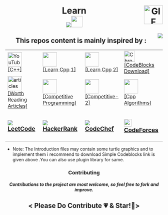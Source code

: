  
  <h1 align="center" border-left="5px">
    <img align="right" alt="GIF" height="60px" src="https://media.giphy.com/media/du3J3cXyzhj75IOgvA/giphy.gif" />
    Learn
  <br>
  <img src="https://img.icons8.com/color/48/000000/c-plus-plus-logo.png"/><img src="https://media.giphy.com/media/9S3FMee8gGGRBhZsA7/giphy.gif" width="36px"/>
 
</h1>
<img align="right" src="http://estruyf-github.azurewebsites.net/api/VisitorHit?user=LakhanKumawat&repo=LearnCPP&countColorcountColor&countColor=%237B1E7B"/>
<h2 align="center" >This repos content is mainly inspired by :</h2>
<table align="center" >

<td> <a href="https://www.youtube.com/watch?v=pQKPUD4_6gA" ><img src="https://edent.github.io/SuperTinyIcons/images/svg/youtube.svg" width="45" title="YouTube" /><br>[C++]</a>
</td><td>
<a href="https://github.com/prateek27/workshop_ymca"><img src="https://edent.github.io/SuperTinyIcons/images/png/github.png" width="45" /><br>[Learn Cpp 1]</a>
</td>
<td>
<a href="https://github.com/Codecademy/learn-cpp"><img src="https://edent.github.io/SuperTinyIcons/images/png/github.png" width="45" /><br>[Learn Cpp 2]</a>
</td>
<td><a href="https://www.codeblocks.org/downloads/binaries/"><img src="https://edent.github.io/SuperTinyIcons/images/svg/chrome.svg" width="35" title="Chrome" /><br>[CodeBlocks Download]</a></td>
<tr><td>
 <a href="https://www.geeksforgeeks.org/using-namespace-std-considered-bad-practice/" ><img src="https://img.icons8.com/fluent/48/000000/notepad.png" width="45" alt="articles" /><br>[Worth Reading Articles]</a>
<td>
<a href="https://github.com/sahilbansal17/Get_Better_at_CP_in_2_Months"><img src="https://edent.github.io/SuperTinyIcons/images/png/github.png" width="45" /><br>[Competitive Programming]</a>

</td>
<td>
<a href="https://github.com/smv1999/CompetitiveProgrammingQuestionBank"><img src="https://edent.github.io/SuperTinyIcons/images/png/github.png" width="45" /><br>[Competitive-2]</a>
 
</td>
<td>
<a href="https://github.com/TheAlgorithms/C-Plus-Plus"><img src="https://edent.github.io/SuperTinyIcons/images/png/github.png" width="45" /><br>[Cpp Algorithms]</a>
 
</td>
<tr>
 <td>
  <h3><a href="https://leetcode.com/problemset/all/"><img src="https://img.icons8.com/metro/26/000000/code.png"/> LeetCode</a></h3></td>
 <td>
  <h3>
  <a href="https://www.hackerrank.com/dashboard"><img src="https://img.icons8.com/windows/32/000000/hackerrank.png"/> HackerRank</a></h3></td>
 <td>
  <h3>
  <a href="https://www.codechef.com/"><img src="https://img.icons8.com/android/24/000000/cook-male.png"/> CodeChef</a></h3></td>
 <td>
 <h3>
  <a href="https://www.codeforces.com/"><img width="24" src="https://cdn4.iconfinder.com/data/icons/logos-brands-5/24/codeforces-512.png"/> CodeForces</a></h3></td>
 </tr>
</table>
 
<ul><li>
 Note: The Introduction files may contain some turtle graphics and to implement them i recommend to download Simple Codeblocks link is given above .You can also use plugin library for same.
 </li></ul>
<h3 align="center">Contributing </h3>
<h5 align="center">Contributions to the project are most welcome, so feel free to fork and improve.</h5>
<h2 align="center" >< Please Do Contribute 💗 & Star!🤩></h2>
